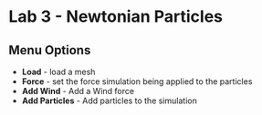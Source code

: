 # Lab 3 - Newtonian Particles

## Menu Options
- __Load__ - load a mesh
- __Force__ - set the force simulation being applied to the particles
- __Add Wind__ - Add a Wind force
- __Add Particles__ - Add particles to the simulation
